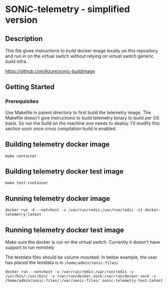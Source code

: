 # SONiC-telemetry - simplified version

## Description
This file gives instructions to build docker image locally on this repository 
and run in on the virtual switch without relying on virtual switch generic build infra.

https://github.com/Azure/sonic-buildimage

## Getting Started

### Prerequisites

Use Makefile in parent directory to first build the telemetry image. The Makefile doesn't give 
instructions to build telemetry binary to build per OS basis. So run the build on the machine 
one needs to deploy. I'll modify this section soon once cross compilation build is enabled.

## Building telemetry docker image

```
make container
```

## Building telemetry docker test image

```
make test-container
```

## Running telemetry docker image

```
docker run -d --net=host -v /var/run/redis:/var/run/redis -it docker-telemetry:latest
```

## Running telemetry docker test image

Make sure the docker is run on the virtual switch.
Currently it doesn't have support to run remotely

The testdata files should be volume mounted. In below 
example, the user has placed the testdata is in 
`/home/admin/sonic-files/`

```
docker run --net=host -v /var/run/redis:/var/run/redis -v /usr/bin/:/usr/bin/ -v /var/run/docker.sock:/var/run/docker.sock -v /home/admin/sonic-files/:/var/sonic-files/ sonic-telemetry-test:latest 

```
